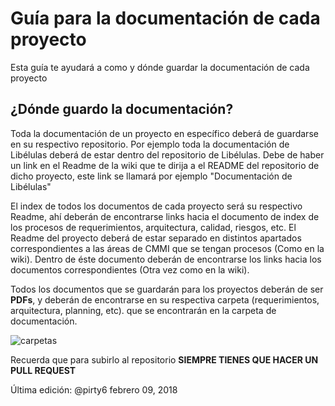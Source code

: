 # Guía para la documentación de cada proyecto
Esta guía te ayudará a como y dónde guardar la documentación de cada proyecto

## ¿Dónde guardo la documentación?
Toda la documentación de un proyecto en específico deberá de guardarse en su respectivo repositorio. Por ejemplo toda la documentación de Libélulas deberá de estar dentro del repositorio de Libélulas.
Debe de haber un link en el Readme de la wiki que te dirija a el README del repositorio de dicho proyecto, este link se llamará por ejemplo "Documentación de Libélulas"

El index de todos los documentos de cada proyecto será su respectivo Readme, ahí deberán de encontrarse links hacia el documento de index de los procesos de requerimientos, arquitectura, calidad, riesgos, etc.
El Readme del proyecto deberá de estar separado en distintos apartados correspondientes a las áreas de CMMI que se tengan procesos (Como en la wiki). Dentro de éste documento deberán de encontrarse los links hacia los documentos correspondientes (Otra vez como en la wiki).

Todos los documentos que se guardarán para los proyectos deberán de ser **PDFs**, y deberán de encontrarse en su respectiva carpeta (requerimientos, arquitectura, planning, etc). que se encontrarán en la carpeta de documentación.

![carpetas](https://image.prntscr.com/image/TgAZf1bpRRyhra9w8VdUQA.png)

Recuerda que para subirlo al repositorio **SIEMPRE TIENES QUE HACER UN PULL REQUEST**

Última edición: @pirty6 febrero 09, 2018
